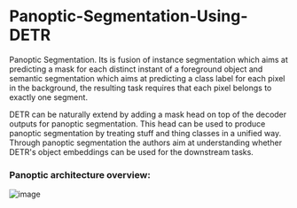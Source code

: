 # Panoptic-Segmentation-Using-DETR
Panoptic Segmentation.
Its is fusion of instance segmentation which aims at predicting a mask for each distinct instant of a foreground object and semantic segmentation which aims at predicting a class label for each pixel in the background, the resulting task requires that each pixel belongs to exactly one segment.

DETR can be naturally extend by adding a mask head on top of the decoder outputs for panoptic segmentation. This head can be used to produce panoptic segmentation by treating stuff and thing classes in a unified way. Through panoptic segmentation the authors aim at understanding whether DETR's object embeddings can be used for the downstream tasks.

### Panoptic architecture overview:

![image](https://user-images.githubusercontent.com/50706192/204527900-93e1ebf5-c886-49b2-ab38-6e97159c9c0f.png)

